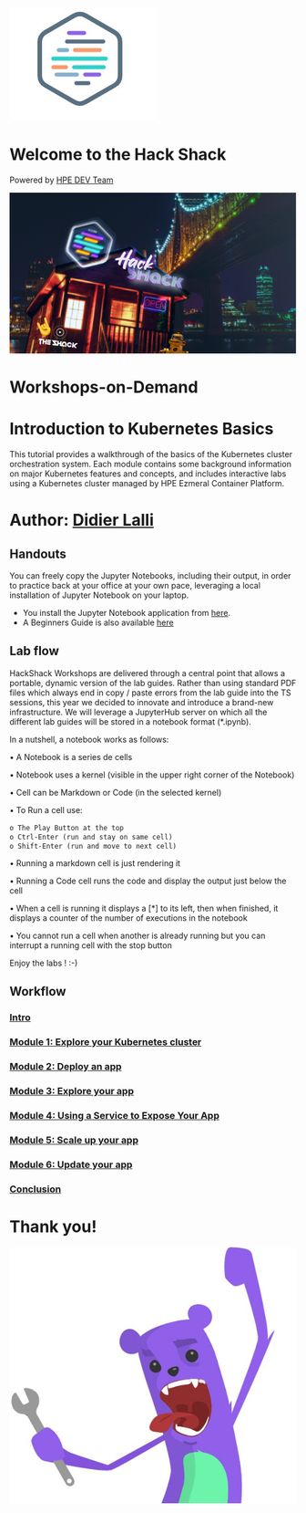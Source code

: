 ![HPEDEVlogo](Pictures/hpedevlogo-NB.JPG)

# Welcome to the Hack Shack
Powered by [HPE DEV Team](https://hpedev.io)

<p align="center">
  <img src="Pictures/hackshackdisco.png">
  
</p>

# Workshops-on-Demand

# Introduction to Kubernetes Basics 
This tutorial provides a walkthrough of the basics of the Kubernetes cluster orchestration system. Each module contains some background information on major Kubernetes features and concepts, and includes interactive labs using a Kubernetes cluster managed by HPE Ezmeral Container Platform.

# Author: [Didier Lalli](mailto:didier.lalli@hpe.com)

## Handouts
You can freely copy the Jupyter Notebooks, including their output, in order to practice back at your office at your own pace, leveraging a local installation of Jupyter Notebook on your laptop.
- You install the Jupyter Notebook application from [here](https://jupyter.org/install). 
- A Beginners Guide is also available [here](https://jupyter-notebook-beginner-guide.readthedocs.io/en/latest/what_is_jupyter.html)


## Lab flow
HackShack Workshops are delivered through a central point that allows a portable, dynamic version of the lab guides. Rather than using standard PDF files which always end in copy / paste errors from the lab guide into the TS sessions, this year we decided to innovate and introduce a brand-new infrastructure. We will leverage a JupyterHub server on which all the different lab guides will be stored in a notebook format (*.ipynb).

In a nutshell, a notebook works as follows:

• A Notebook is a series de cells

• Notebook uses a kernel (visible in the upper right corner of the Notebook)

• Cell can be Markdown or Code (in the selected kernel)

• To Run a cell use:

    o The Play Button at the top
    o Ctrl-Enter (run and stay on same cell)
    o Shift-Enter (run and move to next cell)
    
• Running a markdown cell is just rendering it

• Running a Code cell runs the code and display the output just below the cell

• When a cell is running it displays a [*] to its left, then when finished, it displays a counter of the number of executions in the notebook

• You cannot run a cell when another is already running but you can interrupt a running cell with the stop button

Enjoy the labs ! :-)


## Workflow

### [Intro](1-WKSHP-K8S101.ipynb)
### [Module 1: Explore your Kubernetes cluster](2-WKSHP-K8S101-mod1.ipynb)
### [Module 2: Deploy an app](3-WKSHP-K8S101-mod2.ipynb)
### [Module 3: Explore your app](4-WKSHP-K8S101-mod3.ipynb)
### [Module 4: Using a Service to Expose Your App](5-WKSHP-K8S101-mod4.ipynb)
### [Module 5: Scale up your app](6-WKSHP-K8S101-mod5.ipynb)
### [Module 6: Update your app](7-WKSHP-K8S101-mod6.ipynb)
### [Conclusion](8-WKSHP-Conclusion.ipynb)

# Thank you!
![grommet.JPG](Pictures/grommet.JPG)
